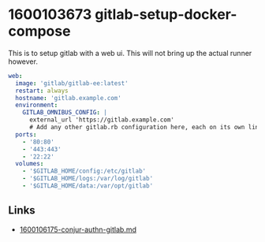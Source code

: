 # 1600103673 gitlab-setup-docker-compose


This is to setup gitlab with a web ui. This will not bring up the actual runner however.
```yaml
web:
  image: 'gitlab/gitlab-ee:latest'
  restart: always
  hostname: 'gitlab.example.com'
  environment:
    GITLAB_OMNIBUS_CONFIG: |
      external_url 'https://gitlab.example.com'
      # Add any other gitlab.rb configuration here, each on its own line
  ports:
    - '80:80'
    - '443:443'
    - '22:22'
  volumes:
    - '$GITLAB_HOME/config:/etc/gitlab'
    - '$GITLAB_HOME/logs:/var/log/gitlab'
    - '$GITLAB_HOME/data:/var/opt/gitlab'
```



## Links
- [1600106175-conjur-authn-gitlab.md](1600106175-conjur-authn-gitlab.md)
